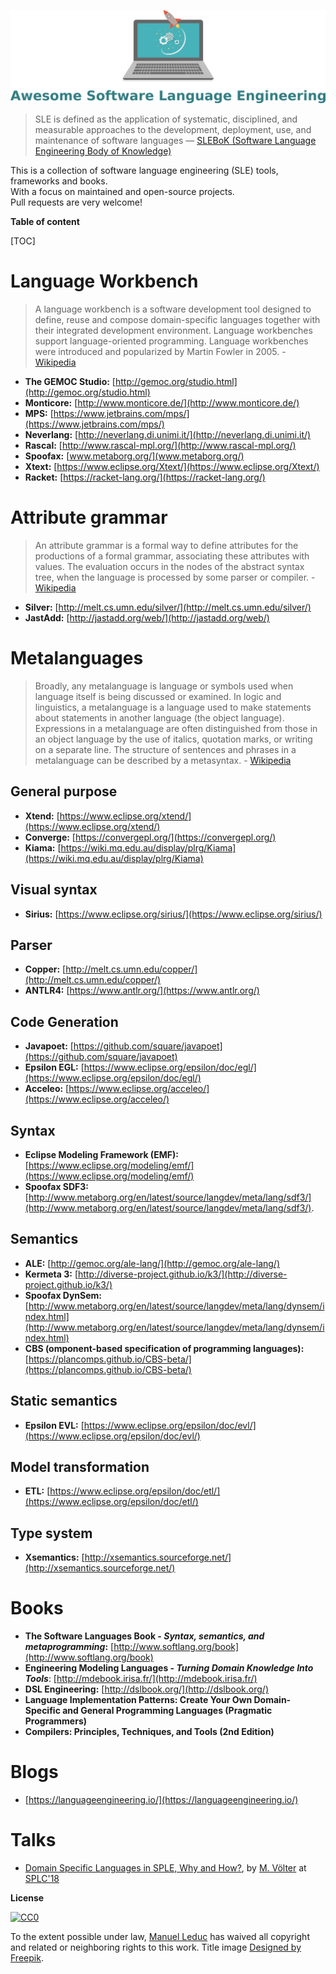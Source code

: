 <!-- Matomo -->
<script type="text/javascript">
  var _paq = _paq || [];
  /* tracker methods like "setCustomDimension" should be called before "trackPageView" */
  _paq.push(['trackPageView']);
  _paq.push(['enableLinkTracking']);
  (function() {
    var u="//matomo.mleduc.xyz/matomo/";
    _paq.push(['setTrackerUrl', u+'piwik.php']);
    _paq.push(['setSiteId', '2']);
    var d=document, g=d.createElement('script'), s=d.getElementsByTagName('script')[0];
    g.type='text/javascript'; g.async=true; g.defer=true; g.src=u+'piwik.js'; s.parentNode.insertBefore(g,s);
  })();
</script>
<!-- End Matomo Code -->

 ![Logo](awesome.png)

> SLE is defined as the application of systematic, disciplined, and measurable approaches to the development, deployment, use, and maintenance of software languages — [SLEBoK (Software Language Engineering Body of Knowledge)](https://slebok.github.io/)

This is a collection of software language engineering (SLE) tools, frameworks and books.  
With a focus on maintained and open-source projects.  
Pull requests are very welcome!

**Table of content**

[TOC]

# Language Workbench

> A language workbench is a software development tool designed to define, reuse and compose domain-specific languages together with their integrated development environment. Language workbenches support language-oriented programming. Language workbenches were introduced and popularized by Martin Fowler in 2005. - [Wikipedia](https://en.wikipedia.org/wiki/Language_workbench)

- **The GEMOC Studio:** [http://gemoc.org/studio.html](http://gemoc.org/studio.html)
- **Monticore:** [http://www.monticore.de/](http://www.monticore.de/)
- **MPS:** [https://www.jetbrains.com/mps/](https://www.jetbrains.com/mps/)
- **Neverlang:** [http://neverlang.di.unimi.it/](http://neverlang.di.unimi.it/)
- **Rascal:** [http://www.rascal-mpl.org/](http://www.rascal-mpl.org/)
- **Spoofax:** [www.metaborg.org/](www.metaborg.org/)
- **Xtext:** [https://www.eclipse.org/Xtext/](https://www.eclipse.org/Xtext/)
- **Racket:** [https://racket-lang.org/](https://racket-lang.org/)


# Attribute grammar

> An attribute grammar is a formal way to define attributes for the productions of a formal grammar, associating these attributes with values. The evaluation occurs in the nodes of the abstract syntax tree, when the language is processed by some parser or compiler.  - [Wikipedia](https://en.wikipedia.org/wiki/Attribute_grammar)

- **Silver:** [http://melt.cs.umn.edu/silver/](http://melt.cs.umn.edu/silver/)
- **JastAdd:** [http://jastadd.org/web/](http://jastadd.org/web/)

# Metalanguages

> Broadly, any metalanguage is language or symbols used when language itself is being discussed or examined. In logic and linguistics, a metalanguage is a language used to make statements about statements in another language (the object language). Expressions in a metalanguage are often distinguished from those in an object language by the use of italics, quotation marks, or writing on a separate line. The structure of sentences and phrases in a metalanguage can be described by a metasyntax. - [Wikipedia](https://en.wikipedia.org/wiki/Metalanguage)

## General purpose
- **Xtend:** [https://www.eclipse.org/xtend/](https://www.eclipse.org/xtend/)
- **Converge:** [https://convergepl.org/](https://convergepl.org/)
- **Kiama:** [https://wiki.mq.edu.au/display/plrg/Kiama](https://wiki.mq.edu.au/display/plrg/Kiama)

## Visual syntax

- **Sirius:** [https://www.eclipse.org/sirius/](https://www.eclipse.org/sirius/)

## Parser

- **Copper:** [http://melt.cs.umn.edu/copper/](http://melt.cs.umn.edu/copper/)
- **ANTLR4:** [https://www.antlr.org/](https://www.antlr.org/)

## Code Generation

- **Javapoet:** [https://github.com/square/javapoet](https://github.com/square/javapoet)
- **Epsilon EGL:** [https://www.eclipse.org/epsilon/doc/egl/](https://www.eclipse.org/epsilon/doc/egl/)
- **Acceleo:** [https://www.eclipse.org/acceleo/](https://www.eclipse.org/acceleo/)
 
## Syntax

- **Eclipse Modeling Framework (EMF):** [https://www.eclipse.org/modeling/emf/](https://www.eclipse.org/modeling/emf/)
- **Spoofax SDF3:** [http://www.metaborg.org/en/latest/source/langdev/meta/lang/sdf3/](http://www.metaborg.org/en/latest/source/langdev/meta/lang/sdf3/).

## Semantics

- **ALE:** [http://gemoc.org/ale-lang/](http://gemoc.org/ale-lang/)
- **Kermeta 3:** [http://diverse-project.github.io/k3/](http://diverse-project.github.io/k3/)
- **Spoofax DynSem:** [http://www.metaborg.org/en/latest/source/langdev/meta/lang/dynsem/index.html](http://www.metaborg.org/en/latest/source/langdev/meta/lang/dynsem/index.html) 
- **CBS (omponent-based specification of programming languages):** [https://plancomps.github.io/CBS-beta/](https://plancomps.github.io/CBS-beta/)


## Static semantics

- **Epsilon EVL:** [https://www.eclipse.org/epsilon/doc/evl/](https://www.eclipse.org/epsilon/doc/evl/)

## Model transformation

- **ETL:** [https://www.eclipse.org/epsilon/doc/etl/](https://www.eclipse.org/epsilon/doc/etl/)

## Type system

- **Xsemantics:** [http://xsemantics.sourceforge.net/](http://xsemantics.sourceforge.net/)


# Books

- **The Software Languages Book - _Syntax, semantics, and metaprogramming_:**  [http://www.softlang.org/book](http://www.softlang.org/book)
- **Engineering Modeling Languages - _Turning Domain Knowledge Into Tools_**: [http://mdebook.irisa.fr/](http://mdebook.irisa.fr/)
- **DSL Engineering:** [http://dslbook.org/](http://dslbook.org/)
- **Language Implementation Patterns: Create Your Own Domain-Specific and General Programming Languages (Pragmatic Programmers)**
- **Compilers: Principles, Techniques, and Tools (2nd Edition)**

# Blogs

- [https://languageengineering.io/](https://languageengineering.io/)

# Talks

- [Domain Specific Languages in SPLE, Why and How?](http://www.voelter.de/data/presentations/splc2018-keynote.pdf), by [M. Völter](http://www.voelter.de/) at [SPLC'18](http://splc2018.net/)

**License**

[![CC0](https://i.creativecommons.org/p/zero/1.0/88x31.png)](https://creativecommons.org/publicdomain/zero/1.0/)

To the extent possible under law, [Manuel Leduc](///mleduc.xyz) has waived all copyright and related or neighboring rights to this work.
Title image [Designed by Freepik](http://www.freepik.com).
